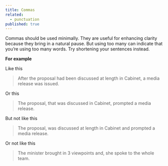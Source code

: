 ```yaml
---
title: Commas
related: 
  - punctuation
published: true
---
```


Commas should be used minimally. They are useful for enhancing clarity because they bring in a natural pause. But using too many can indicate that you’re using too many words. Try shortening your sentences instead.

**For example**

Like this

> After the proposal had been discussed at length in Cabinet, a media release was issued.

Or this

> The proposal, that was discussed in Cabinet, prompted a media release.

But not like this

> The proposal, was discussed at length in Cabinet and prompted a media release.

Or not like this

> The minister brought in 3 viewpoints and, she spoke to the whole team.
